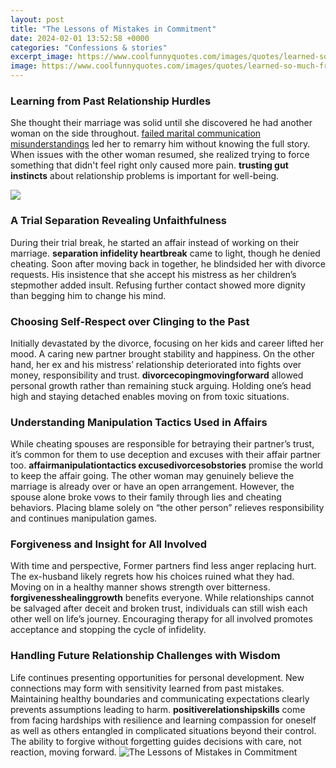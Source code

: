 ```yaml
---
layout: post
title: "The Lessons of Mistakes in Commitment"
date: 2024-02-01 13:52:58 +0000
categories: "Confessions & stories"
excerpt_image: https://www.coolfunnyquotes.com/images/quotes/learned-so-much-from-my-mistakes.jpg?v=2
image: https://www.coolfunnyquotes.com/images/quotes/learned-so-much-from-my-mistakes.jpg?v=2
---
```


### Learning from Past Relationship Hurdles 
She thought their marriage was solid until she discovered he had another woman on the side throughout. [failed marital communication misunderstandings](https://fistore.mysenprints.com/collection/adkinson) led her to remarry him without knowing the full story. When issues with the other woman resumed, she realized trying to force something that didn't feel right only caused more pain. **trusting gut instincts** about relationship problems is important for well-being.

![](https://www.calmsage.com/wp-content/uploads/2021/02/lessons-you-can-learn-from-your-mistakes.jpg)
### A Trial Separation Revealing Unfaithfulness
During their trial break, he started an affair instead of working on their marriage. **separation infidelity heartbreak** came to light, though he denied cheating. Soon after moving back in together, he blindsided her with divorce requests. His insistence that she accept his mistress as her children’s stepmother added insult. Refusing further contact showed more dignity than begging him to change his mind. 
### Choosing Self-Respect over Clinging to the Past 
Initially devastated by the divorce, focusing on her kids and career lifted her mood. A caring new partner brought stability and happiness. On the other hand, her ex and his mistress’ relationship deteriorated into fights over money, responsibility and trust. **divorcecopingmovingforward** allowed personal growth rather than remaining stuck arguing. Holding one’s head high and staying detached enables moving on from toxic situations.
### Understanding Manipulation Tactics Used in Affairs
While cheating spouses are responsible for betraying their partner’s trust, it’s common for them to use deception and excuses with their affair partner too. **affairmanipulationtactics excusedivorcesobstories** promise the world to keep the affair going. The other woman may genuinely believe the marriage is already over or have an open arrangement. However, the spouse alone broke vows to their family through lies and cheating behaviors. Placing blame solely on “the other person” relieves responsibility and continues manipulation games. 
### Forgiveness and Insight for All Involved  
With time and perspective, Former partners find less anger replacing hurt. The ex-husband likely regrets how his choices ruined what they had. Moving on in a healthy manner shows strength over bitterness. **forgivenesshealinggrowth** benefits everyone. While relationships cannot be salvaged after deceit and broken trust, individuals can still wish each other well on life’s journey. Encouraging therapy for all involved promotes acceptance and stopping the cycle of infidelity.
### Handling Future Relationship Challenges with Wisdom  
Life continues presenting opportunities for personal development. New connections may form with sensitivity learned from past mistakes. Maintaining healthy boundaries and communicating expectations clearly prevents assumptions leading to harm. **positiverelationshipskills** come from facing hardships with resilience and learning compassion for oneself as well as others entangled in complicated situations beyond their control. The ability to forgive without forgetting guides decisions with care, not reaction, moving forward.
![The Lessons of Mistakes in Commitment](https://www.coolfunnyquotes.com/images/quotes/learned-so-much-from-my-mistakes.jpg?v=2)